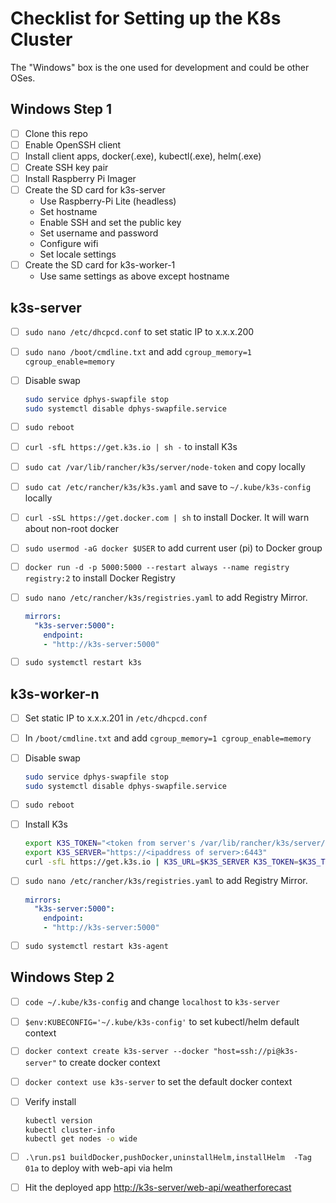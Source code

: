 # Checklist for Setting up the K8s Cluster

The "Windows" box is the one used for development and could be other OSes.

## Windows Step 1

- [ ] Clone this repo
- [ ] Enable OpenSSH client
- [ ] Install client apps, docker(.exe), kubectl(.exe), helm(.exe)
- [ ] Create SSH key pair
- [ ] Install Raspberry Pi Imager
- [ ] Create the SD card for k3s-server
  - Use Raspberry-Pi Lite (headless)
  - Set hostname
  - Enable SSH and set the public key
  - Set username and password
  - Configure wifi
  - Set locale settings
- [ ] Create the SD card for k3s-worker-1
  - Use same settings as above except hostname

## k3s-server

- [ ] `sudo nano /etc/dhcpcd.conf` to set static IP to x.x.x.200
- [ ] `sudo nano /boot/cmdline.txt` and add `cgroup_memory=1 cgroup_enable=memory`
- [ ] Disable swap

    ```bash
    sudo service dphys-swapfile stop
    sudo systemctl disable dphys-swapfile.service
    ```

- [ ] `sudo reboot`
- [ ] `curl -sfL https://get.k3s.io | sh -` to install K3s
- [ ] `sudo cat /var/lib/rancher/k3s/server/node-token` and copy locally
- [ ] `sudo cat /etc/rancher/k3s/k3s.yaml` and save to `~/.kube/k3s-config` locally
- [ ] `curl -sSL https://get.docker.com | sh` to install Docker. It will warn about non-root docker
- [ ] `sudo usermod -aG docker $USER` to add current user (pi) to Docker group
- [ ] `docker run -d -p 5000:5000 --restart always --name registry registry:2` to install Docker Registry
- [ ] `sudo nano /etc/rancher/k3s/registries.yaml` to add Registry Mirror.

    ```yaml
    mirrors:
      "k3s-server:5000":
        endpoint:
        - "http://k3s-server:5000"
    ```

- [ ] `sudo systemctl restart k3s`

## k3s-worker-n

- [ ] Set static IP to x.x.x.201 in `/etc/dhcpcd.conf`
- [ ] In `/boot/cmdline.txt` and add `cgroup_memory=1 cgroup_enable=memory`
- [ ] Disable swap

    ```bash
    sudo service dphys-swapfile stop
    sudo systemctl disable dphys-swapfile.service
    ```

- [ ] `sudo reboot`
- [ ] Install K3s

    ```bash
    export K3S_TOKEN="<token from server's /var/lib/rancher/k3s/server/node-token>"
    export K3S_SERVER="https://<ipaddress of server>:6443"
    curl -sfL https://get.k3s.io | K3S_URL=$K3S_SERVER K3S_TOKEN=$K3S_TOKEN sh -
    ```

- [ ] `sudo nano /etc/rancher/k3s/registries.yaml` to add Registry Mirror.

    ```yaml
    mirrors:
      "k3s-server:5000":
        endpoint:
        - "http://k3s-server:5000"
    ```
- [ ] `sudo systemctl restart k3s-agent`

## Windows Step 2

- [ ] `code ~/.kube/k3s-config` and change `localhost` to `k3s-server`
- [ ] `$env:KUBECONFIG='~/.kube/k3s-config'` to set kubectl/helm default context
- [ ] `docker context create k3s-server --docker "host=ssh://pi@k3s-server"` to create docker context
- [ ] `docker context use k3s-server` to set the default docker context
- [ ] Verify install

    ```bash
    kubectl version
    kubectl cluster-info
    kubectl get nodes -o wide
    ```

- [ ] `.\run.ps1 buildDocker,pushDocker,uninstallHelm,installHelm  -Tag 01a` to deploy with web-api via helm
- [ ] Hit the deployed app [http://k3s-server/web-api/weatherforecast](http://k3s-server/web-api/weatherforecast)
